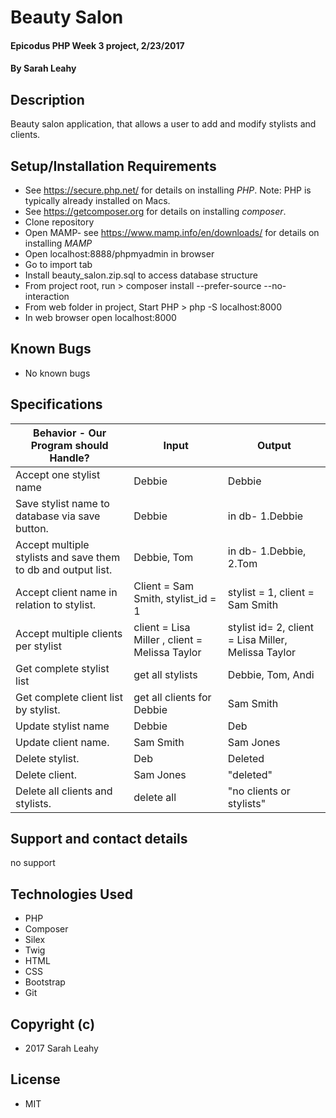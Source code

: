 # Beauty Salon

#### Epicodus PHP Week 3 project, 2/23/2017

#### By Sarah Leahy

## Description

Beauty salon application, that allows a user to add and modify stylists and clients.

## Setup/Installation Requirements
* See https://secure.php.net/ for details on installing _PHP_.  Note: PHP is typically already installed on Macs.
* See https://getcomposer.org for details on installing _composer_.
* Clone repository
* Open MAMP- see https://www.mamp.info/en/downloads/ for details on installing _MAMP_
* Open localhost:8888/phpmyadmin in browser
* Go to import tab
* Install beauty_salon.zip.sql to access database structure
* From project root, run > composer install --prefer-source --no-interaction
* From web folder in project, Start PHP > php -S localhost:8000
* In web browser open localhost:8000

## Known Bugs
* No known bugs

## Specifications

| Behavior - Our Program should Handle?| Input         | Output |      
|---| --- | --- |        
|  Accept one stylist name | Debbie | Debbie |
|  Save stylist name to database via save button. | Debbie  |  in db- 1.Debbie|
|  Accept multiple stylists and save them to db and output list. | Debbie, Tom |  in db- 1.Debbie, 2.Tom|
|  Accept client name in relation to stylist. | Client = Sam Smith, stylist_id = 1| stylist = 1, client = Sam Smith|
|  Accept multiple clients per stylist | client = Lisa Miller , client = Melissa Taylor| stylist id= 2, client = Lisa Miller, Melissa Taylor |
|  Get complete stylist list | get all stylists   |Debbie, Tom, Andi |
|  Get complete client list by stylist. | get all clients for Debbie     |Sam Smith |
|  Update stylist name | Debbie   |Deb |
|  Update client name. | Sam Smith  |Sam Jones |
|  Delete stylist. | Deb |  Deleted|
|  Delete client. | Sam Jones |  "deleted"|
|  Delete all clients and stylists. | delete all |  "no clients or stylists"|


## Support and contact details
no support

## Technologies Used
* PHP
* Composer
* Silex
* Twig
* HTML
* CSS
* Bootstrap
* Git

## Copyright (c)
* 2017 Sarah Leahy

## License
* MIT
